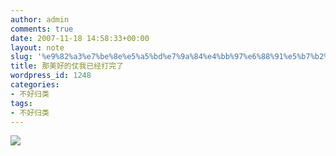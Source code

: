 ```yaml
---
author: admin
comments: true
date: 2007-11-18 14:58:33+00:00
layout: note
slug: '%e9%82%a3%e7%be%8e%e5%a5%bd%e7%9a%84%e4%bb%97%e6%88%91%e5%b7%b2%e7%bb%8f%e6%89%93%e5%ae%8c%e4%ba%86'
title: 那美好的仗我已经打完了
wordpress_id: 1248
categories:
- 不好归类
tags:
- 不好归类
---
```


![](http://photo11.yupoo.com/20071105/144833_1721918492.jpg)

